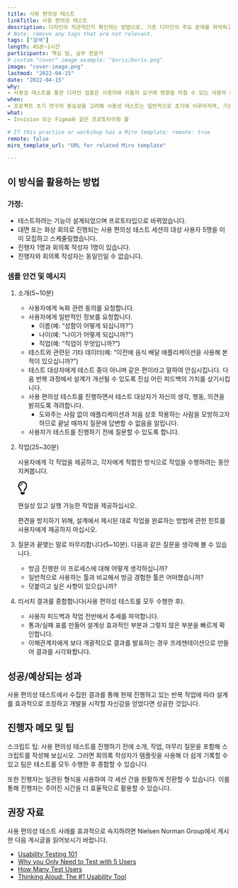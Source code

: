 ```yaml
---
title: 사용 편의성 테스트
linkTitle: 사용 편의성 테스트
description: 디자인이 직관적인지 확인하는 방법으로, 기존 디자인의 주요 문제를 파악하고, 개선할 기회를 찾고, 대상 사용자 동작에 대해 자세히 알아볼 수 있습니다.
# Note: remove any tags that are not relevant.
tags: ["검색"]
length: 45분~1시간
participants: 핵심 팀, 실무 전문가
# custom "cover" image example: "boris/boris.png"
image: "cover-image.png" 
lastmod: "2022-04-15"
date: "2022-04-15"
why: 
- 사용성 테스트를 통한 디자인 검증은 사용자와 이들의 요구에 영향을 미칠 수 있는 사용자 중심 디자인을 수립하는 데 도움이 됩니다. 사용자에게 가치를 창출하기 위해서는 사용자에게 맞는 방식으로 문제를 해결하고 있는지 확인해야 합니다. 이 세션은 사용성 테스트를 수행하기 전에 팀을 조정하기 위한 모범 사례에 대한 개요를 제공합니다.
when:
- 프로젝트 초기 연구의 중요성을 고려해 사용성 테스트는 일반적으로 초기에 이루어지며, 기능 또는 흐름을 개발하기 전에 디자인의 유효성을 검사하려는 경우에 이루어지기도 합니다. 사용자가 적절히 테스트할 수 있도록 디자인되고 제작된 프로토타입이 있어야 합니다.
what:
- Invision 또는 Figma와 같은 프로토타이핑 툴

# If this practice or workshop has a Miro template: remote: true
remote: false
miro_template_url: "URL for related Miro template" 

---
```

<h2 id="how-to-use-this-method">이 방식을 활용하는
방법</h2>

<h3 id="assumptions">가정:</h3>

<ul>

<li>테스트하려는 기능이 설계되었으며 프로토타입으로 바뀌었습니다.</li>

<li>대면 또는 화상 회의로 진행되는 사용 편의성 테스트 세션의 대상 사용자 5명을 이미 모집하고
스케줄링했습니다.</li>

<li>진행자 1명과 회의록 작성자 1명이 있습니다.</li>

<li>진행자와 회의록 작성자는 동일인일 수 없습니다.</li>

</ul>

<h3 id="sample-agenda--prompts">샘플 안건 및 메시지</h3>

<ol>

<li>

<p>소개(5~10분)</p>

<ul>

<li>사용자에게 녹화 관련 동의를 요청합니다.</li>

<li>사용자에게 일반적인 정보를 요청합니다.

<ul>

<li>이름(예: “성함이 어떻게 되십니까?”)</li>

<li>나이(예: “나이가 어떻게 되십니까?”)</li>

<li>직업(예: “직업이 무엇입니까?”)</li>

</ul>

</li>

<li>테스트와 관련된 기타 데이터(예: “이전에 음식 배달 애플리케이션을 사용해 본 적이
있으십니까?”)</li>

<li>테스트 대상자에게 테스트 중이 아니며 같은 편이라고 말하여 안심시킵니다. 다음 반복 과정에서 설계가 개선될
수 있도록 진심 어린 피드백의 가치를 상기시킵니다.</li>

<li>사용 편의성 테스트를 진행하면서 테스트 대상자가 자신의 생각, 행동, 의견을 밝히도록 격려합니다.

<ul>

<li>도와주는 사람 없이 애플리케이션과 처음 상호 작용하는 사람을 모방하고자 하므로 끝날 때까지 질문에 답변할 수
없음을 알립니다.</li>

</ul>

</li>

<li>사용자가 테스트를 진행하기 전에 질문할 수 있도록 합니다.</li>

</ul>

</li>

<li>

<p>작업(25~30분)</p>

<p>사용자에게 각 작업을 제공하고, 각자에게 적합한 방식으로 작업을 수행하려는 동안 지켜봅니다.</p>

<div class="callout td-box--gray-darkest p-3 my-5
border-bottom border-right border-left border-top row"><div
class="col-1 row align-items-center
justify-content-center"><svg height="30"
aria-hidden="true" focusable="false"
data-prefix="far" data-icon="lightbulb"
role="img" xmlns="http://www.w3.org/2000/svg"
viewBox="0 0 352 512" class="svg-inline--fa
fa-lightbulb"><path fill="currentColor"
d="M176 80c-52.94 0-96 43.06-96 96 0 8.84 7.16 16 16 16s16-7.16
16-16c0-35.3 28.72-64 64-64 8.84 0 16-7.16 16-16s-7.16-16-16-16zM96.06
459.17c0 3.15.93 6.22 2.68 8.84l24.51 36.84c2.97 4.46 7.97 7.14 13.32
7.14h78.85c5.36 0 10.36-2.68 13.32-7.14l24.51-36.84c1.74-2.62 2.67-5.7
2.68-8.84l.05-43.18H96.02l.04 43.18zM176 0C73.72 0 0 82.97 0 176c0
44.37 16.45 84.85 43.56 115.78 16.64 18.99 42.74 58.8 52.42
92.16v.06h48v-.12c-.01-4.77-.72-9.51-2.15-14.07-5.59-17.81-22.82-64.77-62.17-109.67-20.54-23.43-31.52-53.15-31.61-84.14-.2-73.64
59.67-128 127.95-128 70.58 0 128 57.42 128 128 0 30.97-11.24
60.85-31.65 84.14-39.11 44.61-56.42 91.47-62.1 109.46a47.507 47.507 0
0 0-2.22 14.3v.1h48v-.05c9.68-33.37 35.78-73.18 52.42-92.16C335.55
260.85 352 220.37 352 176 352 78.8 273.2 0 176 0z"
class=""></path></svg></div><div
class="col-11"><p><p>현실성 있고 실행 가능한 작업을
제공하십시오.</p>

<p>편견을 방지하기 위해, 설계에서 제시된 대로 작업을 완료하는 방법에 관한 힌트를 사용자에게 제공하지
마십시오.</p>

</p></div></div>

</li>

<li>

<p>질문과 끝맺는 말로 마무리합니다(5~10분). 다음과 같은 질문을 생각해 볼 수 있습니다.</p>

<ul>

<li>방금 진행한 이 프로세스에 대해 어떻게 생각하십니까?</li>

<li>일반적으로 사용하는 툴과 비교해서 방금 경험한 툴은 어떠했습니까?</li>

<li>덧붙이고 싶은 사항이 있으십니까?</li>

</ul>

</li>

<li>

<p>리서치 결과를 종합합니다(사용 편의성 테스트를 모두 수행한 후).</p>

<ul>

<li>사용자 피드백과 작업 전반에서 추세를 파악합니다.</li>

<li>통과/실패 표를 만들어 설계상 효과적인 부분과 그렇지 않은 부분을 빠르게 확인합니다.</li>

<li>이해관계자에게 보다 개괄적으로 결과를 발표하는 경우 프레젠테이션으로 만들어 결과를
시각화합니다.</li>

</ul>

</li>

</ol>

<h2 id="successexpected-outcomes">성공/예상되는
성과</h2>

<p>사용 편의성 테스트에서 수집한 결과를 통해 현재 진행하고 있는 반복 작업에 따라 설계를 효과적으로 조정하고
개발을 시작할 자신감을 얻었다면 성공한 것입니다.</p>

<h2 id="facilitator-notes--tips">진행자 메모 및 팁</h2>

<p>스크립트 팁: 사용 편의성 테스트를 진행하기 전에 소개, 작업, 마무리 질문을 포함해 스크립트를 작성해
보십시오. 그러면 회의록 작성자가 템플릿을 사용해 더 쉽게 기록할 수 있고 팀은 테스트를 모두 수행한 후 종합할 수
있습니다.</p>

<p>또한 진행자는 일관된 형식을 사용하여 각 세션 간을 원활하게 전환할 수 있습니다. 이를 통해 진행자는 주어진
시간을 더 효율적으로 활용할 수 있습니다.</p>

<h2 id="recommended-reading">권장 자료</h2>

<p>사용 편의성 테스트 사례를 효과적으로 숙지하려면 Nielsen Norman Group에서 게시한 다음 게시글을
읽어보시기 바랍니다.</p>

<ul>

<li><a
href="https://www.nngroup.com/articles/usability-testing-101/"
target="_blank" rel="nofollow">Usability
Testing 101</a></li>

<li><a
href="https://www.nngroup.com/articles/why-you-only-need-to-test-with-5-users/"
target="_blank" rel="nofollow">Why you Only
Need to Test with 5 Users</a></li>

<li><a
href="https://www.nngroup.com/articles/how-many-test-users/"
target="_blank" rel="nofollow">How Many Test
Users</a></li>

<li><a
href="https://www.nngroup.com/articles/thinking-aloud-the-1-usability-tool/"
target="_blank" rel="nofollow">Thinking Aloud:
The #1 Usability Tool</a></li>

</ul>